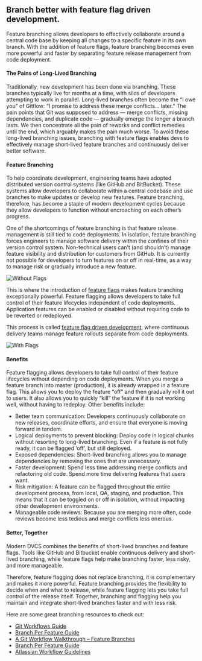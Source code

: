 ## Branch better with feature flag driven development.
Feature branching allows developers to effectively collaborate around a central code base by keeping all changes to a specific feature in its own branch. With the addition of feature flags, feature branching becomes even more powerful and faster by separating feature release management from code deployment.

#### The Pains of Long-Lived Branching
Traditionally, new development has been done via branching. These branches typically live for months at a time, with silos of developers attempting to work in parallel. Long-lived branches often become the “I owe you” of Gitflow: “I promise to address these merge conflicts… later.” The pain points that Git was supposed to address — merge conflicts, missing dependencies, and duplicate code — gradually emerge the longer a branch lasts. We then concentrate all the pain of reworks and conflict remedies until the end, which arguably makes the pain much worse. To avoid these long-lived branching issues, branching with feature flags enables devs to effectively manage short-lived feature branches and continuously deliver better software.

#### Feature Branching
To help coordinate development, engineering teams have adopted distributed version control systems (like GitHub and BitBucket). These systems allow developers to collaborate within a central codebase and use branches to make updates or develop new features. Feature branching, therefore, has become a staple of modern development cycles because they allow developers to function without encroaching on each other’s progress.

One of the shortcomings of feature branching is that feature release management is still tied to code deployments. In isolation, feature branching forces engineers to manage software delivery within the confines of their version control system. Non-technical users can’t (and shouldn’t) manage feature visibility and distribution for customers from GitHub. It is currently not possible for developers to turn features on or off in real-time, as a way to manage risk or gradually introduce a new feature.

![Without Flags](https://featureflags.io/wp-content/uploads/2018/03/featurebranchingwithout.jpg "Feature Branching Without Flags")

This is where the introduction of [feature flags](https://launchdarkly.com/featureflags.html) makes feature branching exceptionally powerful. Feature flagging allows developers to take full control of their feature lifecycles independent of code deployments. Application features can be enabled or disabled without requiring code to be reverted or redeployed.

This process is called [feature flag driven development](http://blog.launchdarkly.com/feature-flag-driven-development/), where continuous delivery teams manage feature rollouts separate from code deployments.

![With Flags](https://featureflags.io/wp-content/uploads/2018/03/featurebranchingwithflags.jpg "Feature Branching With Flags")

#### Benefits
Feature flagging allows developers to take full control of their feature lifecycles without depending on code deployments. When you merge a feature branch into master (production), it is already wrapped in a feature flag. This allows you to deploy the feature “off” and then gradually roll it out to users. It also allows you to quickly “kill” the feature if it is not working well, without having to redeploy. Other benefits include:

* Better team communication: Developers continuously collaborate on new releases, coordinate efforts, and ensure that everyone is moving forward in tandem.
* Logical deployments to prevent blocking: Deploy code in logical chunks without resorting to long-lived branching. Even if a feature is not fully ready, it can be flagged ‘off’, but still deployed.
* Exposed dependencies: Short-lived branching allows you to manage dependencies by removing the ones that are unnecessary.
* Faster development: Spend less time addressing merge conflicts and refactoring old code. Spend more time delivering features that users want.
* Risk mitigation: A feature can be flagged throughout the entire development process, from local, QA, staging, and production. This means that it can be toggled on or off in isolation, without impacting other development environments.
* Manageable code reviews: Because you are merging more often, code reviews become less tedious and merge conflicts less onerous.

####  Better, Together
Modern DVCS combines the benefits of short-lived branches and feature flags. Tools like GitHub and Bitbucket enable continuous delivery and short-lived branching, while feature flags help make branching faster, less risky, and more manageable.

Therefore, feature flagging does not replace branching, it is complementary and makes it more powerful. Feature branching provides the flexibility to decide when and what to release, while feature flagging lets you take full control of the release itself. Together, branching and flagging help you maintain and integrate short-lived branches faster and with less risk.

Here are some great branching resources to check out:
* [Git Workflows Guide](https://www.toptal.com/git/git-workflows-for-pros-a-good-git-guide)
* [Branch Per Feature Guide](https://dev.acquia.com/blog/pragmatic-guide-branch-feature-git-branching-strategy)
* [A Git Workflow Walkthrough – Feature Branches](https://bocoup.com/weblog/git-workflow-walkthrough-feature-branches)
* [Branch Per Feature Guide](https://dev.acquia.com/blog/pragmatic-guide-branch-feature-git-branching-strategy)
* [Atlassian Workflow Guidelines](https://www.atlassian.com/git/tutorials/comparing-workflows/centralized-workflow)
